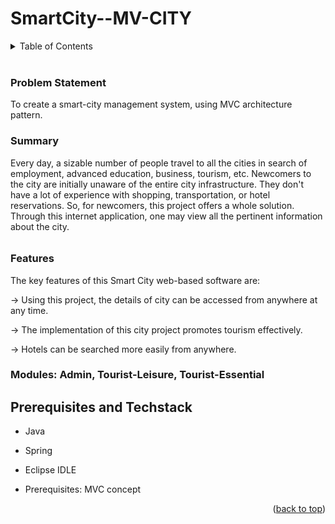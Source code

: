# SmartCity--MV-CITY

<details>
  <summary color= blue >Table of Contents</summary>
<li>Introduction</li>
<li> Prerequisites and Techstack</li>
<li> Steps for execution</li>
<li> Usage</li>
</details>
</br>

### Problem Statement
To create a smart-city management system, using MVC architecture pattern.
####
### Summary
Every day, a sizable number of people travel to all the cities in search of employment, advanced education, business, tourism, etc. Newcomers to the city are initially unaware of the entire city infrastructure. They don't have a lot of experience with shopping, transportation, or hotel reservations. So, for newcomers, this project offers a whole solution. Through this internet application, one may view all the pertinent information about the city.
######
###	Features

The key features of this Smart City web-based software are:

->	Using this project, the details of city can be accessed from anywhere at any time.

->	The implementation of this city project promotes tourism effectively.

->	Hotels can be searched more easily from anywhere.
####
###	Modules: Admin, Tourist-Leisure, Tourist-Essential
####


## Prerequisites and Techstack

- Java
- Spring
- Eclipse IDLE
- Prerequisites: MVC concept

  <p align="right">(<a href="#readme-top">back to top</a>)</p>
  </br>

